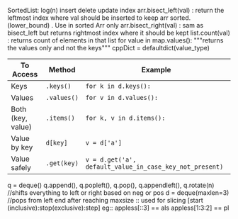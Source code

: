 SortedList: log(n) insert delete update index
arr.bisect_left(val) : return the leftmost index where val should be inserted to keep arr sorted. (lower_bound) . Use in sorted Arr only
arr.bisect_right(val) : sam as bisect_left but returns rightmost index where it should be kept
list.count(val) : returns count of elements in that list
for value in map.values():
	"""returns the values only and not the keys"""
cppDict = defaultdict(value_type)

| To Access         | Method      | Example                                                 |
| ----------------- | ----------- | ------------------------------------------------------- |
| Keys              | `.keys()`   | `for k in d.keys():`                                    |
| Values            | `.values()` | `for v in d.values():`                                  |
| Both (key, value) | `.items()`  | `for k, v in d.items():`                                |
| Value by key      | `d[key]`    | `v = d['a']`                                            |
| Value safely      | `.get(key)` | `v = d.get('a', default_value_in_case_key_not_present)` |
q = deque()
q.append(), q.popleft(), q.pop(), q.appendleft(),
q.rotate(n) //shifts everything to left or right based on neg or pos
d = deque(maxlen=3) //pops from left end after reaching maxsize
:: used for slicing [start (inclusive):stop(exclusive):step] 
	eg:: appless[::3] == als
			appless[1:3:2] == pl
	